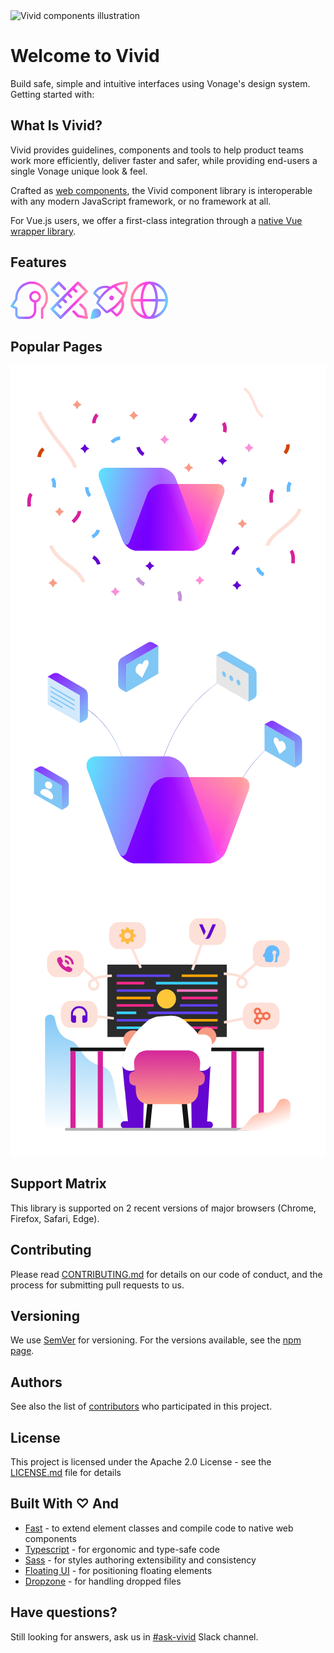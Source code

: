 <div class="welcome">
	<div><img src="https://user-images.githubusercontent.com/10883919/189522882-968358df-ee7c-4256-b61b-550cf369a087.png" alt="Vivid components illustration"></div>
	<div class="welcome__hero">
		<div>
			<h1 class="tight">Welcome to Vivid</h1>
			<div class="welcome__subtitle heading4 tight">Build safe, simple and intuitive interfaces using Vonage's design system.</div>
		</div>
		<div class="welcome__getting-started">
			<div class="font-base-extended">Getting started with:</div>
			<div class="welcome__buttons">
				<vwc-button label="Vue.js" href="/getting-started/vue" appearance="outlined" icon="vue-color" size="expanded"></vwc-button>
				<vwc-button label="Web Components" href="/getting-started/web-components" appearance="outlined" icon="code-line" size="expanded"></vwc-button>
			</div>
		</div>
	</div>
</div>

## What Is Vivid?

Vivid provides guidelines, components and tools to help product teams work more efficiently, deliver faster and safer, while providing end-users a single Vonage unique look & feel.

Crafted as [web components](https://developer.mozilla.org/en-US/docs/Web/API/Web_components), the Vivid component library is interoperable with any modern JavaScript framework, or no framework at all.

For Vue.js users, we offer a first-class integration through a [native Vue wrapper library](/getting-started/vue/).

## Features

<vwc-layout gutters="large-block">
  <vwc-empty-state headline="Scaling design with system thinking">
  <svg slot="graphic" width="60" height="60" viewBox="0 0 60 60" fill="none" xmlns="http://www.w3.org/2000/svg">
  <path fill-rule="evenodd" clip-rule="evenodd" d="M44.0415 2.09184C40.0489 0.390192 35.6964 -0.294862 31.374 0.0979938C27.0515 0.49085 22.894 1.94936 19.2734 4.34298C15.6528 6.73656 12.6823 9.99055 10.6276 13.8137C8.5731 17.6366 7.4985 21.91 7.5 26.25V27.5566L0.314915 38.3341C0.0165929 38.7819 -0.0752156 39.3358 0.0628222 39.8555C0.20086 40.3753 0.555453 40.811 1.03648 41.0514L7.5 44.2831V52.4994C7.5 54.4884 8.29019 56.396 9.69671 57.8026C11.1032 59.2093 13.0109 59.9994 15 59.9994H28.125C31.606 59.9994 34.9444 58.6164 37.4058 56.1549C39.8674 53.6938 41.25 50.3551 41.25 46.8744V33.5619C45.5291 32.6932 48.75 28.9099 48.75 24.3744C48.75 19.1967 44.5526 14.9994 39.375 14.9994C34.1973 14.9994 30 19.1967 30 24.3744C30 28.9099 33.2208 32.6932 37.5 33.5619V46.8744C37.5 49.3606 36.5123 51.7453 34.7541 53.5033C32.996 55.2616 30.6114 56.2494 28.125 56.2494H15C14.0055 56.2494 13.0516 55.8541 12.3484 55.151C11.6451 54.4475 11.25 53.4939 11.25 52.4994V43.1244C11.25 42.4141 10.8487 41.765 10.2135 41.4474L4.61325 38.6473L10.9351 29.1644C11.1404 28.8564 11.25 28.4945 11.25 28.1243V26.2486C11.2486 22.5284 12.1697 18.8659 13.9308 15.5889C15.692 12.312 18.2382 9.52281 21.3415 7.47115C24.4448 5.41949 28.0085 4.16935 31.7134 3.8326C35.4184 3.49587 39.1489 4.08306 42.5715 5.54163C45.9937 7.00015 49.0012 9.28458 51.324 12.1903C53.6471 15.0961 55.2135 18.5325 55.8828 22.192C56.5522 25.8516 56.3036 29.6199 55.1595 33.1599C54.0153 36.6998 52.0113 39.9009 49.3267 42.4764C48.9585 42.83 48.75 43.3186 48.75 43.8294V58.1244C48.75 59.1598 49.5896 59.9994 50.625 59.9994C51.6603 59.9994 52.5 59.1598 52.5 58.1244V44.6113C55.3428 41.7099 57.4762 38.1853 58.728 34.3131C60.0626 30.1832 60.3525 25.7868 59.5717 21.5173C58.7906 17.2479 56.9632 13.2387 54.2531 9.84869C51.543 6.45861 48.0345 3.79349 44.0415 2.09184ZM39.3915 29.9994C39.3859 29.9993 39.3806 29.9993 39.375 29.9993C39.3694 29.9993 39.3641 29.9993 39.3585 29.9994C36.2596 29.9906 33.75 27.4755 33.75 24.3744C33.75 21.2678 36.2684 18.7494 39.375 18.7494C42.4815 18.7494 45 21.2678 45 24.3744C45 27.4755 42.4905 29.9905 39.3915 29.9994Z" fill="url(#paint0_linear_1977_37003)"/>
  <defs>
  <linearGradient id="paint0_linear_1977_37003" x1="2.21401e-07" y1="53.8108" x2="64.1533" y2="47.9301" gradientUnits="userSpaceOnUse">
  <stop stop-color="#60DEFE"/>
  <stop offset="0.366691" stop-color="#A663FF"/>
  <stop offset="0.631086" stop-color="#FD3FE4"/>
  <stop offset="1" stop-color="#FF9C9D"/>
  </linearGradient>
  </defs>
</svg>
</vwc-empty-state>

<vwc-empty-state headline="Maintaining design in a heartbeat">
<svg slot="graphic" width="60" height="60" viewBox="0 0 60 60" fill="none" xmlns="http://www.w3.org/2000/svg">
<path fill-rule="evenodd" clip-rule="evenodd" d="M46.604 35.6041C47.4095 34.7986 48.7154 34.7986 49.5208 35.6041L56.6458 42.7291C56.9338 43.017 57.13 43.3837 57.2099 43.783L59.9599 57.533C60.0951 58.2092 59.8834 58.9082 59.3958 59.3959C58.9082 59.8835 58.2091 60.0952 57.5329 59.9599L43.783 57.2099C43.3837 57.1301 43.017 56.9338 42.729 56.6459L35.604 49.5209C34.7986 48.7154 34.7986 47.4095 35.604 46.6041C36.4095 45.7986 37.7154 45.7986 38.5209 46.6041L45.2043 53.2875L55.3082 55.3083L53.2875 45.2043L46.604 38.5209C45.7986 37.7154 45.7986 36.4095 46.604 35.6041Z" fill="url(#paint0_linear_1977_37007)"/>
<path fill-rule="evenodd" clip-rule="evenodd" d="M11.6041 0.604092C12.4095 -0.201364 13.7155 -0.201364 14.5209 0.604092L24.3959 10.4791C25.2014 11.2845 25.2014 12.5905 24.3959 13.3959C23.5905 14.2014 22.2845 14.2014 21.4791 13.3959L13.0625 4.97932L4.97932 13.0625L13.3959 21.4791C14.2014 22.2845 14.2014 23.5905 13.3959 24.3959C12.5905 25.2014 11.2845 25.2014 10.4791 24.3959L0.604092 14.5209C-0.201364 13.7155 -0.201364 12.4095 0.604092 11.6041L11.6041 0.604092Z" fill="url(#paint1_linear_1977_37007)"/>
<path fill-rule="evenodd" clip-rule="evenodd" d="M0.613098 45.434C-0.204286 44.6166 -0.204286 43.2913 0.613098 42.474L42.4735 0.613517C43.2909 -0.203866 44.6162 -0.203866 45.4335 0.613517L59.387 14.567C60.2044 15.3844 60.2044 16.7096 59.387 17.527L17.5266 59.3874C16.7092 60.2048 15.384 60.2048 14.5666 59.3874L0.613098 45.434ZM5.05311 43.954L16.0466 54.9474L54.947 16.047L43.9535 5.05353L38.543 10.4641L42.6454 14.5664C43.4628 15.3838 43.4628 16.7091 42.6454 17.5265C41.828 18.3439 40.5027 18.3439 39.6853 17.5265L35.583 13.4241L30.1707 18.8363L34.2731 22.9387C35.0905 23.7561 35.0905 25.0813 34.2731 25.8987C33.4557 26.7161 32.1305 26.7161 31.3131 25.8987L27.2107 21.7964L21.7985 27.2086L25.9009 31.3109C26.7183 32.1283 26.7183 33.4536 25.9009 34.271C25.0835 35.0884 23.7582 35.0884 22.9408 34.271L18.8385 30.1686L13.4263 35.5808L17.5286 39.6832C18.346 40.5006 18.346 41.8258 17.5286 42.6432C16.7112 43.4606 15.386 43.4606 14.5686 42.6432L10.4662 38.5409L5.05311 43.954Z" fill="url(#paint2_linear_1977_37007)"/>
<defs>
<linearGradient id="paint0_linear_1977_37007" x1="2.21401e-07" y1="53.8128" x2="64.1532" y2="47.9312" gradientUnits="userSpaceOnUse">
<stop stop-color="#60DEFE"/>
<stop offset="0.366691" stop-color="#A663FF"/>
<stop offset="0.631086" stop-color="#FD3FE4"/>
<stop offset="1" stop-color="#FF9C9D"/>
</linearGradient>
<linearGradient id="paint1_linear_1977_37007" x1="2.21401e-07" y1="53.8128" x2="64.1532" y2="47.9312" gradientUnits="userSpaceOnUse">
<stop stop-color="#60DEFE"/>
<stop offset="0.366691" stop-color="#A663FF"/>
<stop offset="0.631086" stop-color="#FD3FE4"/>
<stop offset="1" stop-color="#FF9C9D"/>
</linearGradient>
<linearGradient id="paint2_linear_1977_37007" x1="2.21401e-07" y1="53.8128" x2="64.1532" y2="47.9312" gradientUnits="userSpaceOnUse">
<stop stop-color="#60DEFE"/>
<stop offset="0.366691" stop-color="#A663FF"/>
<stop offset="0.631086" stop-color="#FD3FE4"/>
<stop offset="1" stop-color="#FF9C9D"/>
</linearGradient>
</defs>
</svg>
</vwc-empty-state>

<vwc-empty-state headline="One consistent experience for all">
<svg slot="graphic" width="60" height="60" viewBox="0 0 60 60" fill="none" xmlns="http://www.w3.org/2000/svg">
<path d="M33.75 30C35.8211 30 37.5 28.3211 37.5 26.25C37.5 24.1789 35.8211 22.5 33.75 22.5C31.6789 22.5 30 24.1789 30 26.25C30 28.3211 31.6789 30 33.75 30Z" fill="url(#paint0_linear_1977_37011)"/>
<path fill-rule="evenodd" clip-rule="evenodd" d="M59.6255 0.375C60.0005 0.75 60.0005 1.5 60.0005 1.875C59.2505 12.75 56.2505 21.375 52.5005 28.5C55.5005 36.75 53.6255 46.125 47.2505 52.5C45.7505 54 44.2505 55.125 42.7505 55.875C42.0005 56.25 41.2505 56.25 40.5005 55.5L32.6255 47.625C32.2505 48 31.8755 48.375 31.5005 48.375L27.7505 50.25C27.563 50.25 27.3755 50.3438 27.188 50.4375C27.0005 50.5313 26.813 50.625 26.6255 50.625H26.2505C25.8755 51 24.7505 50.625 24.3755 50.25L9.75047 35.625C9.37547 35.25 9.00047 34.5 9.37547 33.75V33.375C9.56297 33.1875 9.65672 33 9.75047 32.8125C9.84422 32.625 9.93797 32.4375 10.1255 32.25C10.2308 32.0394 10.3361 31.7697 10.4579 31.4575C10.7702 30.6577 11.1913 29.5788 12.0005 28.5L12.7505 27.75L4.87547 19.875C4.12547 19.5 4.12547 18.375 4.50047 17.625C5.25047 16.125 6.37547 14.625 7.87547 13.125C14.2505 6.75 23.6255 5.25 31.8755 8.25C38.6255 3.75 47.2505 0.375 58.1255 0C58.5005 0 59.2505 0 59.6255 0.375ZM52.5005 18.75C54.3755 14.25 55.8755 9.375 56.2505 3.75C50.6255 4.5 45.3755 5.625 41.2505 7.5L52.5005 18.75ZM9.38948 17.3843C9.14759 17.7416 8.91434 18.0861 8.62547 18.375L14.6255 24.375C14.9796 23.9324 15.3546 23.448 15.7505 22.9365C17.0316 21.2815 18.5316 19.3438 20.2505 17.625C22.5005 15.375 24.7505 13.125 28.1255 10.875C22.1255 9.375 15.3755 11.25 10.8755 15.75C10.1838 16.2111 9.77561 16.814 9.38948 17.3843ZM44.2504 49.5001C48.7504 44.6251 50.6255 38.25 49.1255 32.625C46.8755 35.625 44.6255 37.875 42.3755 40.125C40.1255 42.375 37.8755 44.25 35.6255 45.75L41.6255 51.75C42.7504 51 43.5004 50.25 44.2504 49.5001ZM31.5005 43.5C34.1255 42 36.7505 39.75 39.7505 37.125C43.8755 33.375 47.6255 28.5 50.6255 22.5L37.5005 9.375C31.5005 12.375 26.6255 16.5 22.8755 20.25C19.1255 24 16.5005 27.75 15.0005 30.75C14.6255 31.3125 14.3442 31.875 14.063 32.4375C13.7817 33 13.5005 33.5625 13.1255 34.125L25.8755 46.875C26.1861 46.7197 26.5611 46.5 27.0005 46.2426C27.6218 45.8787 28.3718 45.4393 29.2505 45C29.6255 44.8125 30.0005 44.5313 30.3755 44.25C30.7505 43.9688 31.1255 43.6875 31.5005 43.5Z" fill="url(#paint1_linear_1977_37011)"/>
<path d="M4.125 45.375C1.125 48.375 0 60 0 60C0 60 11.625 58.875 14.625 55.875C17.625 52.875 17.625 48.375 14.625 45.375C11.625 42.375 7.125 42.375 4.125 45.375Z" fill="url(#paint2_linear_1977_37011)"/>
<defs>
<linearGradient id="paint0_linear_1977_37011" x1="2.21403e-07" y1="53.8124" x2="64.1537" y2="47.9307" gradientUnits="userSpaceOnUse">
<stop stop-color="#60DEFE"/>
<stop offset="0.366691" stop-color="#A663FF"/>
<stop offset="0.631086" stop-color="#FD3FE4"/>
<stop offset="1" stop-color="#FF9C9D"/>
</linearGradient>
<linearGradient id="paint1_linear_1977_37011" x1="2.21403e-07" y1="53.8124" x2="64.1537" y2="47.9307" gradientUnits="userSpaceOnUse">
<stop stop-color="#60DEFE"/>
<stop offset="0.366691" stop-color="#A663FF"/>
<stop offset="0.631086" stop-color="#FD3FE4"/>
<stop offset="1" stop-color="#FF9C9D"/>
</linearGradient>
<linearGradient id="paint2_linear_1977_37011" x1="2.21403e-07" y1="53.8124" x2="64.1537" y2="47.9307" gradientUnits="userSpaceOnUse">
<stop stop-color="#60DEFE"/>
<stop offset="0.366691" stop-color="#A663FF"/>
<stop offset="0.631086" stop-color="#FD3FE4"/>
<stop offset="1" stop-color="#FF9C9D"/>
</linearGradient>
</defs>
</svg>
</vwc-empty-state>

<vwc-empty-state headline="Build accessible designs by default">
<svg slot="graphic" width="60" height="60" viewBox="0 0 60 60" fill="none" xmlns="http://www.w3.org/2000/svg">
<path fill-rule="evenodd" clip-rule="evenodd" d="M30 0C46.5685 0 60 13.4315 60 30C60 46.5685 46.5685 60 30 60C13.4315 60 0 46.5685 0 30C0 13.4315 13.4315 0 30 0ZM36.647 10.9888C38.5058 15.3262 39.7595 21.2857 39.9689 28H20.0311C20.2405 21.2857 21.4942 15.3262 23.353 10.9888C24.3753 8.60356 25.5412 6.80103 26.7339 5.62387C27.9181 4.4552 29.0195 4 30 4C30.9805 4 32.0819 4.4552 33.2661 5.62387C34.4588 6.80103 35.6247 8.60356 36.647 10.9888ZM38.1279 5.29569C38.9441 6.516 39.6767 7.9038 40.3236 9.41317C42.4305 14.3292 43.7607 20.8452 43.9707 28H55.9242C55.1148 17.3594 47.9005 8.50905 38.1279 5.29569ZM21.8721 5.2957C21.0559 6.51601 20.3233 7.90381 19.6764 9.41317C17.5695 14.3292 16.2393 20.8452 16.0293 28H4.07578C4.88523 17.3594 12.0995 8.50906 21.8721 5.2957ZM4.07578 32H16.0293C16.2393 39.1548 17.5695 45.6708 19.6764 50.5868C20.3233 52.0962 21.0559 53.484 21.8721 54.7043C12.0995 51.4909 4.88523 42.6406 4.07578 32ZM30 56C29.0195 56 27.9181 55.5448 26.7339 54.3761C25.5412 53.199 24.3753 51.3964 23.353 49.0112C21.4942 44.6738 20.2405 38.7143 20.0311 32H39.9689C39.7595 38.7143 38.5058 44.6738 36.647 49.0112C35.6247 51.3964 34.4588 53.199 33.2661 54.3761C32.0819 55.5448 30.9805 56 30 56ZM38.1279 54.7043C38.9441 53.484 39.6767 52.0962 40.3236 50.5868C42.4305 45.6708 43.7607 39.1548 43.9707 32H55.9242C55.1148 42.6406 47.9005 51.4909 38.1279 54.7043Z" fill="url(#paint0_linear_1977_37015)"/>
<defs>
<linearGradient id="paint0_linear_1977_37015" x1="60" y1="53.8124" x2="-4.15318" y2="47.9308" gradientUnits="userSpaceOnUse">
<stop stop-color="#60DEFE"/>
<stop offset="0.366691" stop-color="#A663FF"/>
<stop offset="0.631086" stop-color="#FD3FE4"/>
<stop offset="1" stop-color="#FF9C9D"/>
</linearGradient>
</defs>
</svg>
</vwc-empty-state>
</vwc-layout>

## Popular Pages

<vwc-layout column-basis="small" gutters="large">
 <vwc-card headline="Design Guidelines" subtitle="Vivid Design foundations, principles, styles and best practices.">
<svg class="welcome-media" slot="media" viewBox="0 0 940 788" fill="none" xmlns="http://www.w3.org/2000/svg">
<rect width="940" height="788" fill="white"/>
<path d="M541.08 553.046H377.751C359.846 553.046 339.941 538.517 333.301 520.6L265.167 338.445C258.528 320.529 267.655 306 285.566 306H448.885C466.789 306 486.694 320.529 493.334 338.445L561.468 520.6C568.115 538.517 558.987 553.046 541.076 553.046H541.08Z" fill="url(#paint0_linear_72_228)"/>
<path d="M617.465 354.204H449.899C433.166 354.204 414.562 367.779 408.354 384.523L357.121 522.721C350.913 539.465 359.444 553.04 376.184 553.04H543.749C560.482 553.04 579.086 539.465 585.294 522.721L636.527 384.523C642.735 367.779 634.198 354.204 617.465 354.204Z" fill="url(#paint1_linear_72_228)"/>
<path fill-rule="evenodd" clip-rule="evenodd" d="M376.73 553.035H541.328C542.332 553.014 543.307 552.947 544.252 552.836C544.31 552.841 544.369 552.844 544.431 552.844C554.023 552.844 564.117 547.702 568.755 543.931C575.502 538.446 579.503 534.529 583.83 526.446C576.076 540.014 568.048 539.328 562.246 523.361C561.993 522.664 561.712 522.083 561.41 521.611C561.295 521.274 561.174 520.936 561.049 520.596L500.715 357.848C500.258 356.615 499.739 355.399 499.16 354.201H449.9C433.167 354.201 414.564 367.777 408.355 384.521L357.122 522.718C356.876 523.38 356.655 524.036 356.455 524.688C350.603 539.226 343.606 539.402 335.909 526.073C340.376 534.331 344.507 538.332 351.472 543.937C356.26 547.789 366.681 553.043 376.585 553.043C376.634 553.043 376.684 553.041 376.731 553.038L376.73 553.035Z" fill="url(#paint2_linear_72_228)"/>
<g style="mix-blend-mode:hard-light" opacity="0.4">
<path style="mix-blend-mode:hard-light" opacity="0.4" fill-rule="evenodd" clip-rule="evenodd" d="M377.765 553.046H541.095C542.056 553.046 542.992 553.004 543.902 552.922C544.023 552.952 544.155 552.967 544.294 552.967C553.887 552.967 563.981 547.825 568.62 544.053C575.366 538.567 579.366 534.651 583.694 526.569C576.326 539.461 568.71 539.484 562.991 525.751C562.637 524.074 562.137 522.353 561.487 520.6L493.353 338.445C486.713 320.529 466.807 306 448.904 306H285.585C267.674 306 258.546 320.529 265.186 338.445L333.32 520.6C339.959 538.517 359.865 553.046 377.77 553.046H377.765Z" fill="url(#paint3_linear_72_228)"/>
</g>
<g style="mix-blend-mode:hard-light" opacity="0.15">
<path style="mix-blend-mode:hard-light" opacity="0.15" fill-rule="evenodd" clip-rule="evenodd" d="M450.105 354.409H617.67C634.403 354.409 642.941 367.985 636.733 384.729L585.5 522.926C579.291 539.67 560.688 553.246 543.955 553.246H376.927C376.88 553.25 376.83 553.252 376.781 553.252C376.585 553.252 376.389 553.25 376.193 553.246C373.956 553.232 371.868 552.975 369.944 552.5C362.384 550.91 355.356 547.113 351.668 544.144C344.703 538.541 340.572 534.539 336.105 526.281C343.802 539.61 350.799 539.434 356.65 524.896C356.85 524.245 357.073 523.588 357.318 522.926L408.551 384.729C414.76 367.985 433.363 354.409 450.096 354.409H450.105Z" fill="url(#paint4_linear_72_228)"/>
</g>
<path d="M617.843 354.409H450.277C433.544 354.409 414.941 367.985 408.733 384.729L357.499 522.926C351.291 539.67 359.822 553.246 376.562 553.246H544.127C560.86 553.246 579.464 539.67 585.671 522.926L636.905 384.729C643.113 367.985 634.575 354.409 617.843 354.409Z" fill="url(#paint5_linear_72_228)" fill-opacity="0.2"/>
<path d="M773.868 410.845C773.336 407.974 768.444 382.451 778.441 368.838L787.055 375.113C780.993 383.514 783.014 402.231 784.396 408.825L773.868 410.845Z" fill="#D6219C"/>
<path d="M50.8522 422.28C50.4268 419.408 47.0237 393.672 57.6584 380.485L65.9535 387.185C59.36 395.268 60.4234 414.091 61.4869 420.685L50.8522 422.28Z" fill="#D6219C"/>
<path d="M394.912 270.969C379.59 263.02 375.752 246.089 375.584 245.396L385.962 243.186L380.807 244.332L385.962 243.186C385.949 243.336 388.947 255.969 399.789 261.574L394.912 270.969Z" fill="#6405D1"/>
<path d="M659.146 563.867C662.734 546.983 678.035 538.781 678.659 538.435L683.548 547.851L681.074 543.187L683.548 547.851C683.4 547.879 672.019 554.128 669.5 566.07L659.146 563.867Z" fill="#6405D1"/>
<path d="M134.761 366.056L124.552 363.185L129.656 364.674L124.552 363.291C124.552 363.185 127.849 350.636 120.83 340.639L129.55 334.577C139.44 348.615 134.974 365.312 134.761 366.056Z" fill="#65BAFF"/>
<path d="M694.001 364.584L686.344 357.246L690.173 360.969L686.344 357.246C686.451 357.14 695.277 347.675 693.895 335.445L704.423 334.275C706.338 351.504 694.533 364.053 694.001 364.584Z" fill="#65BAFF"/>
<path d="M246.071 516.927L241.815 507.213L243.923 512.119L241.815 507.213C241.954 507.156 253.737 501.802 257.152 489.977L267.324 492.936C262.482 509.581 246.766 516.64 246.071 516.927Z" fill="#65BAFF"/>
<path d="M822.575 266L814.918 258.662L818.747 262.385L814.918 258.662C815.025 258.556 823.851 249.091 822.469 236.861L832.997 235.691C834.911 252.92 823.107 265.469 822.575 266Z" fill="#D34204"/>
<path d="M643.72 201.213L633.617 197.809L638.615 199.511L633.617 197.809C633.617 197.703 637.552 185.367 631.064 174.945L640.104 169.308C649.356 184.091 644.039 200.468 643.72 201.213Z" fill="#D6219C"/>
<path d="M509.655 704.904L499.552 701.501L504.551 703.203L499.552 701.501C499.552 701.395 503.487 689.058 497 678.636L506.04 673C515.292 687.782 509.974 704.16 509.655 704.904Z" fill="#C492D6"/>
<path d="M713.038 234.415L713.463 235.479C715.059 239.626 718.462 243.029 722.609 244.624L723.673 245.05C724.842 245.475 724.842 247.177 723.673 247.602L722.609 248.028C718.462 249.623 715.059 253.026 713.463 257.173L713.038 258.237C712.613 259.407 710.911 259.407 710.486 258.237L710.06 257.173C708.465 253.026 705.062 249.623 700.914 248.028L699.851 247.602C698.681 247.177 698.681 245.475 699.851 245.05L700.914 244.624C705.062 243.029 708.465 239.626 710.06 235.479L710.486 234.415C710.911 233.352 712.506 233.352 713.038 234.415Z" fill="#FB8FD8"/>
<path d="M566.064 629.798L566.49 630.861C568.085 635.009 571.488 638.412 575.636 640.007L576.699 640.432C577.869 640.858 577.869 642.559 576.699 642.985L575.636 643.41C571.488 645.005 568.085 648.408 566.49 652.556L566.064 653.619C565.639 654.789 563.937 654.789 563.512 653.619L563.087 652.556C561.491 648.408 558.088 645.005 553.941 643.41L552.877 642.985C551.708 642.559 551.708 640.858 552.877 640.432L553.941 640.007C558.088 638.412 561.491 635.009 563.087 630.861L563.512 629.798C563.937 628.734 565.533 628.734 566.064 629.798Z" fill="#FB8FD8"/>
<path d="M369.064 137.877L369.49 138.941C371.085 143.088 374.488 146.492 378.636 148.087L379.699 148.512C380.869 148.937 380.869 150.639 379.699 151.064L378.636 151.49C374.488 153.085 371.085 156.488 369.49 160.636L369.064 161.699C368.639 162.869 366.937 162.869 366.512 161.699L366.087 160.636C364.491 156.488 361.088 153.085 356.941 151.49L355.877 151.064C354.708 150.639 354.708 148.937 355.877 148.512L356.941 148.087C361.088 146.492 364.491 143.088 366.087 138.941L366.512 137.877C367.044 136.708 368.639 136.708 369.064 137.877Z" fill="#F89B85"/>
<path d="M533.064 293.877L533.49 294.941C535.085 299.088 538.488 302.492 542.636 304.087L543.699 304.512C544.869 304.937 544.869 306.639 543.699 307.064L542.636 307.49C538.488 309.085 535.085 312.488 533.49 316.636L533.064 317.699C532.639 318.869 530.937 318.869 530.512 317.699L530.087 316.636C528.491 312.488 525.088 309.085 520.941 307.49L519.877 307.064C518.708 306.639 518.708 304.937 519.877 304.512L520.941 304.087C525.088 302.492 528.491 299.088 530.087 294.941L530.512 293.877C531.044 292.708 532.639 292.708 533.064 293.877Z" fill="#F89B85"/>
<path d="M147.608 425.119L148.034 426.183C149.629 430.33 153.032 433.733 157.18 435.328L158.243 435.754C159.413 436.179 159.413 437.881 158.243 438.306L157.18 438.732C153.032 440.327 149.629 443.73 148.034 447.877L147.608 448.941C147.183 450.111 145.481 450.111 145.056 448.941L144.631 447.877C143.035 443.73 139.632 440.327 135.485 438.732L134.421 438.306C133.251 437.881 133.251 436.179 134.421 435.754L135.485 435.328C139.632 433.733 143.035 430.33 144.631 426.183L145.056 425.119C145.481 423.949 147.183 423.949 147.608 425.119Z" fill="#F89B85"/>
<path d="M417.064 586.877L417.49 587.941C419.085 592.088 422.488 595.491 426.636 597.087L427.699 597.512C428.869 597.937 428.869 599.639 427.699 600.064L426.636 600.49C422.488 602.085 419.085 605.488 417.49 609.636L417.064 610.699C416.639 611.869 414.937 611.869 414.512 610.699L414.087 609.636C412.491 605.488 409.088 602.085 404.941 600.49L403.877 600.064C402.708 599.639 402.708 597.937 403.877 597.512L404.941 597.087C409.088 595.491 412.491 592.088 414.087 587.941L414.512 586.877C414.937 585.708 416.639 585.708 417.064 586.877Z" fill="#6405D1"/>
<path d="M223.064 236.877L223.49 237.941C225.085 242.088 228.488 245.491 232.636 247.087L233.699 247.512C234.869 247.937 234.869 249.639 233.699 250.064L232.636 250.49C228.488 252.085 225.085 255.488 223.49 259.636L223.064 260.699C222.639 261.869 220.937 261.869 220.512 260.699L220.087 259.636C218.491 255.488 215.088 252.085 210.941 250.49L209.877 250.064C208.708 249.639 208.708 247.937 209.877 247.512L210.941 247.087C215.088 245.491 218.491 242.088 220.087 237.941L220.512 236.877C220.937 235.708 222.639 235.708 223.064 236.877Z" fill="#6405D1"/>
<path d="M188.223 306.911C183.748 289.419 163.639 263.616 142.341 236.233C118.557 205.797 91.744 171.251 81.043 140.863L91.1022 137.332C101.144 166.027 127.522 199.834 150.661 229.746C173.581 259.236 193.365 284.617 198.506 304.228L188.223 306.911Z" fill="#FDE0D8"/>
<path d="M770.678 540.483L760.787 536.654C769.827 512.833 788.757 498.263 808.75 482.843C828.318 467.741 848.524 452.108 859.265 426.798L869.049 430.945C857.244 458.808 835.869 475.292 815.237 491.244C796.414 505.814 778.654 519.426 770.678 540.483Z" fill="#FDE0D8"/>
<path d="M755.512 151.021L751.347 157.255C737.161 147.233 730.712 131.837 723.88 115.57C717.187 99.6476 710.25 83.1999 695.366 71.7661L699.724 65.6565C716.111 78.2296 723.414 95.6209 730.491 112.413C736.958 127.736 742.971 142.173 755.512 151.021Z" fill="#FDE0D8"/>
<path d="M189.549 471.516C191.697 469.538 210.928 452.057 211.1 435.17L200.444 435.019C200.251 445.377 187.402 459.136 182.34 463.581L189.549 471.516Z" fill="#D6219C"/>
<path d="M848.171 591.796C848.592 588.924 851.952 563.182 841.295 550.013L833.011 556.727C839.618 564.798 838.586 583.623 837.534 590.219L848.171 591.796Z" fill="#D6219C"/>
<path d="M537.902 171.039C553.157 162.963 556.855 146 557.016 145.305L546.621 143.183L551.785 144.285L546.621 143.183C546.635 143.332 543.743 155.99 532.947 161.685L537.902 171.039Z" fill="#6405D1"/>
<path d="M268.616 592.892C264.999 576.014 249.685 567.838 249.06 567.493L244.187 576.917L246.654 572.249L244.187 576.917C244.335 576.945 255.727 583.175 258.266 595.113L268.616 592.892Z" fill="#6405D1"/>
<path d="M825.242 378.502L835.446 375.614L830.344 377.111L835.446 375.72C835.446 375.614 832.128 363.07 839.13 353.062L830.4 347.015C820.533 361.069 825.028 377.758 825.242 378.502Z" fill="#65BAFF"/>
<path d="M233.425 393.668L241.07 386.318L237.248 390.046L241.07 386.318C240.963 386.211 232.121 376.761 233.483 364.529L222.952 363.377C221.067 380.608 232.893 393.138 233.425 393.668Z" fill="#65BAFF"/>
<path d="M298.48 226.748L306.813 233.309L302.594 230.036L306.813 233.309C306.903 233.189 315.047 223.13 327.35 222.796L327.043 212.208C309.716 212.711 298.933 226.147 298.48 226.748Z" fill="#65BAFF"/>
<path d="M753.487 629.92L757.727 620.198L755.627 625.108L757.727 620.198C757.587 620.141 745.796 614.807 742.36 602.988L732.194 605.964C737.064 622.601 752.792 629.634 753.487 629.92Z" fill="#65BAFF"/>
<path d="M80.3442 273.624L90.9393 274.092L85.6033 273.895L90.9393 274.092C90.9427 273.941 91.6893 261.021 101.487 253.573L95.0606 245.152C81.281 255.668 80.3614 272.872 80.3442 273.624Z" fill="#D34204"/>
<path d="M243.747 173.288L254.386 172.611L249.118 172.963L254.386 172.611C254.413 172.508 253.801 159.574 262.761 151.183L255.485 143.402C242.727 155.291 243.631 172.486 243.747 173.288Z" fill="#D6219C"/>
<path d="M397.6 658.275L400.944 648.153L399.304 653.171L400.944 648.153C400.859 648.089 388.631 643.829 384.191 632.384L374.257 636.229C380.523 652.503 396.813 658.083 397.6 658.275Z" fill="#C492D6"/>
<path d="M458.513 209.821L458.09 210.885C456.502 215.036 453.104 218.445 448.959 220.047L447.897 220.474C446.728 220.901 446.73 222.603 447.901 223.026L448.965 223.45C453.115 225.038 456.524 228.435 458.126 232.58L458.554 233.643C458.981 234.812 460.682 234.809 461.106 233.639L461.529 232.575C463.118 228.424 466.515 225.015 470.66 223.413L471.723 222.986C472.892 222.559 472.889 220.857 471.718 220.434L470.654 220.01C466.504 218.422 463.095 215.025 461.493 210.88L461.066 209.817C460.639 208.754 459.043 208.757 458.513 209.821Z" fill="#FB8FD8"/>
<path d="M311.513 663.821L311.09 664.886C309.502 669.036 306.104 672.445 301.959 674.047L300.897 674.474C299.728 674.901 299.73 676.603 300.901 677.026L301.965 677.45C306.115 679.038 309.524 682.436 311.126 686.58L311.554 687.643C311.981 688.812 313.682 688.809 314.106 687.639L314.529 686.575C316.118 682.424 319.515 679.016 323.66 677.413L324.723 676.986C325.892 676.559 325.889 674.857 324.718 674.434L323.654 674.01C319.504 672.422 316.095 669.025 314.493 664.88L314.066 663.817C313.639 662.754 312.043 662.757 311.513 663.821Z" fill="#FB8FD8"/>
<path d="M125.514 637.901L125.09 638.965C123.502 643.115 120.104 646.524 115.959 648.126L114.897 648.554C113.728 648.981 113.731 650.683 114.901 651.106L115.965 651.53C120.115 653.118 123.524 656.515 125.126 660.66L125.554 661.723C125.981 662.892 127.683 662.889 128.106 661.719L128.53 660.654C130.118 656.504 133.515 653.095 137.66 651.493L138.723 651.066C139.892 650.639 139.889 648.937 138.718 648.514L137.654 648.09C133.504 646.502 130.095 643.104 128.493 638.96L128.066 637.897C127.532 636.728 125.937 636.731 125.514 637.901Z" fill="#F89B85"/>
<path d="M197.514 105.901L197.09 106.965C195.502 111.115 192.104 114.524 187.959 116.126L186.897 116.554C185.728 116.981 185.731 118.683 186.901 119.106L187.965 119.53C192.115 121.118 195.524 124.515 197.126 128.66L197.554 129.723C197.981 130.892 199.683 130.889 200.106 129.719L200.53 128.654C202.118 124.504 205.515 121.095 209.66 119.493L210.723 119.066C211.892 118.639 211.889 116.937 210.718 116.514L209.654 116.09C205.504 114.502 202.095 111.104 200.493 106.96L200.066 105.897C199.532 104.728 197.937 104.731 197.514 105.901Z" fill="#F89B85"/>
<path d="M690.514 460.901L690.09 461.965C688.502 466.115 685.105 469.524 680.96 471.126L679.897 471.554C678.728 471.981 678.731 473.683 679.901 474.106L680.965 474.53C685.116 476.118 688.524 479.515 690.127 483.66L690.554 484.723C690.981 485.892 692.683 485.889 693.106 484.718L693.53 483.654C695.118 479.504 698.515 476.095 702.66 474.493L703.723 474.066C704.892 473.639 704.889 471.937 703.719 471.514L702.654 471.09C698.504 469.502 695.095 466.104 693.493 461.96L693.066 460.897C692.639 459.728 690.937 459.731 690.514 460.901Z" fill="#F89B85"/>
<path d="M674.514 644.901L674.09 645.965C672.502 650.115 669.105 653.524 664.96 655.126L663.897 655.554C662.728 655.981 662.731 657.683 663.901 658.106L664.965 658.53C669.116 660.118 672.524 663.515 674.127 667.66L674.554 668.723C674.981 669.892 676.683 669.889 677.106 668.718L677.53 667.654C679.118 663.504 682.515 660.095 686.66 658.493L687.723 658.066C688.892 657.638 688.889 655.937 687.719 655.514L686.654 655.09C682.504 653.502 679.095 650.104 677.493 645.959L677.066 644.897C676.639 643.728 674.937 643.731 674.514 644.901Z" fill="#6405D1"/>
<path d="M631.514 272.901L631.09 273.965C629.502 278.115 626.105 281.524 621.96 283.126L620.897 283.554C619.728 283.981 619.731 285.683 620.901 286.106L621.965 286.53C626.116 288.118 629.524 291.515 631.127 295.66L631.554 296.723C631.981 297.892 633.683 297.889 634.106 296.718L634.53 295.654C636.118 291.504 639.515 288.095 643.66 286.493L644.723 286.066C645.892 285.638 645.889 283.937 644.719 283.514L643.654 283.09C639.504 281.502 636.095 278.104 634.493 273.959L634.066 272.897C633.639 271.728 631.937 271.731 631.514 272.901Z" fill="#6405D1"/>
<path d="M213.562 649.702L223.446 645.857C214.367 622.05 195.412 607.512 175.393 592.126C155.8 577.057 135.567 561.458 124.784 536.166L115.007 540.33C126.858 568.173 148.262 584.621 168.92 600.538C187.768 615.076 205.551 628.659 213.562 649.702Z" fill="#FDE0D8"/>
<defs>
<linearGradient id="paint0_linear_72_228" x1="457.599" y1="305.998" x2="262.993" y2="262.482" gradientUnits="userSpaceOnUse">
<stop stop-color="#A662FF"/>
<stop offset="1" stop-color="#57EDFD"/>
</linearGradient>
<linearGradient id="paint1_linear_72_228" x1="514.04" y1="519.007" x2="649.068" y2="359.337" gradientUnits="userSpaceOnUse">
<stop stop-color="#FC27F6"/>
<stop offset="1" stop-color="#FFA694"/>
</linearGradient>
<linearGradient id="paint2_linear_72_228" x1="415.133" y1="354.409" x2="583.386" y2="354.409" gradientUnits="userSpaceOnUse">
<stop stop-color="#7600FF"/>
<stop offset="1" stop-color="#FB2FFB"/>
</linearGradient>
<linearGradient id="paint3_linear_72_228" x1="486.093" y1="310.839" x2="446.844" y2="326.958" gradientUnits="userSpaceOnUse">
<stop stop-color="white"/>
<stop offset="1" stop-color="white" stop-opacity="0"/>
</linearGradient>
<linearGradient id="paint4_linear_72_228" x1="418.895" y1="367.319" x2="441.325" y2="375.55" gradientUnits="userSpaceOnUse">
<stop stop-color="white"/>
<stop offset="1" stop-color="white" stop-opacity="0"/>
</linearGradient>
<linearGradient id="paint5_linear_72_228" x1="615.101" y1="457.686" x2="587.144" y2="448.015" gradientUnits="userSpaceOnUse">
<stop stop-color="white"/>
<stop offset="1" stop-color="white" stop-opacity="0"/>
</linearGradient>
</defs>
</svg>
<vwc-button slot="footer" href="/designs/guidelines/" icon="arrow-bold-right-line" shape="pill" label="Continue" appearance="outlined"></vwc-button>
</vwc-card>

<vwc-card headline="Vivid 2 Migration" subtitle="Migration guidelines for a smooth and easy adoption.">
<svg class="welcome-media" slot="media" viewBox="0 0 940 788" fill="none" xmlns="http://www.w3.org/2000/svg">
<rect width="940" height="788" fill="white"/>
<path d="M352.312 488.213C351.178 433.263 336.183 376.874 310.09 329.435C283.626 281.322 246.92 244.78 206.731 226.538C197.392 222.298 187.886 219.042 178.478 216.861L178.562 215.614C187.995 217.8 197.526 221.065 206.891 225.316C247.196 243.612 284.013 280.269 310.562 328.537C336.78 376.204 351.847 432.894 352.988 488.167L352.312 488.213Z" fill="url(#paint0_linear_1_3)"/>
<path d="M111 140.41L111.203 223.603L144.502 242.829L155.904 249.26L168.382 256.615L207.152 279L206.93 195.795L111 140.41Z" fill="#D3E9FC"/>
<path d="M191.369 213.813L119.422 172.274L119.409 167.923L191.356 209.462L191.369 213.813Z" fill="#80C7F5"/>
<path d="M191.369 227.739L119.422 186.202L119.409 181.849L191.356 223.389L191.369 227.739Z" fill="#80C7F5"/>
<path d="M191.369 241.516L119.422 199.978L119.409 195.628L191.356 237.165L191.369 241.516Z" fill="#80C7F5"/>
<path d="M155.389 234.587L119.422 213.839L119.409 209.489L155.374 230.236L155.389 234.587Z" fill="#80C7F5"/>
<path d="M111 140.409L127.114 131.147C132.113 128.275 138.263 128.285 143.251 131.174L218.869 174.974C226.326 179.292 230.925 187.248 230.948 195.863L231.112 255.804C231.128 261.589 228.049 266.94 223.038 269.831L207.152 278.999L206.93 195.792L111 140.409ZM175.611 260.879L168.382 256.615L170.788 258.034L175.611 260.879Z" fill="url(#paint1_linear_1_3)"/>
<path d="M70 417.889L70.1757 489.99L99.0356 506.653L109 512.591L119.729 518.6L153.331 538L153.138 465.889L70 417.889Z" fill="#80C7F5"/>
<path d="M153.138 465.889L153.331 538L167.101 530.054C171.443 527.548 174.113 522.911 174.099 517.897L173.958 465.949C173.937 458.482 169.951 451.587 163.489 447.844L97.9522 409.884C93.6288 407.38 88.2978 407.371 83.9657 409.862L70 417.889L153.138 465.889ZM122.337 520.114L119.729 518.6L125.42 521.905L122.337 520.114Z" fill="url(#paint2_linear_1_3)"/>
<path d="M121.729 473.067C125.834 469.367 125.583 462.4 121.171 457.505C116.758 452.61 109.853 451.641 105.749 455.341C101.645 459.042 101.895 466.009 106.308 470.904C110.721 475.799 117.625 476.767 121.729 473.067Z" fill="white"/>
<path d="M93.2285 492.204L118.098 505.648C121.485 507.479 125.245 506.326 126.452 503.085L126.557 502.802C128.702 497.047 125.039 486.072 113.342 478.855L112.334 478.31C103.46 473.67 92.2324 475.026 89.2672 482.983C88.0579 486.224 89.8414 490.374 93.2285 492.204Z" fill="white"/>
<path d="M632.943 599.205L632.297 598.903C655.781 481.298 716.687 383.677 803.793 324.024L804.121 324.862C717.173 384.407 656.381 481.837 632.943 599.205Z" fill="url(#paint3_linear_1_3)"/>
<path d="M758 282.651L758.19 360.298L789.269 378.242L800.576 384.826L811.555 391.107L847.741 412L847.533 334.342L758 282.651Z" fill="#80C7F5"/>
<path d="M821.489 350.92C821.489 343.991 817.276 335.939 812.079 332.937C808.182 330.688 804.84 331.914 803.408 335.588C801.979 330.262 798.635 325.174 794.74 322.926C789.542 319.924 785.328 323.109 785.328 330.041C785.328 333.544 786.41 337.328 788.144 340.607L803.408 371.502L819.035 357.952L819.026 357.941C820.55 356.593 821.489 354.179 821.489 350.92Z" fill="white"/>
<path d="M847.532 334.342L847.739 411.997L862.566 403.44C867.243 400.74 870.117 395.746 870.103 390.347L869.951 334.404C869.929 326.363 865.637 318.938 858.678 314.907L788.103 274.029C783.446 271.332 777.707 271.323 773.042 274.005L758.003 282.649L847.532 334.342ZM814.618 392.886L811.554 391.107L817.681 394.665L814.618 392.886Z" fill="url(#paint4_linear_1_3)"/>
<path d="M441.322 48.4123L441.118 131.605L407.82 150.831L395.705 157.885L383.941 164.615L345.17 187L345.393 103.795L441.322 48.4123Z" fill="#80C7F5"/>
<path d="M373.298 121.558C373.298 114.133 377.811 105.506 383.38 102.29C387.555 99.8801 391.136 101.194 392.67 105.13C394.201 99.4233 397.785 93.9726 401.957 91.5632C407.526 88.3467 412.042 91.7597 412.042 99.1867C412.042 102.94 410.882 106.995 409.024 110.507L392.67 143.609L375.927 129.091L375.937 129.079C374.304 127.636 373.298 125.049 373.298 121.558Z" fill="white"/>
<path d="M345.395 103.795L345.172 186.997L329.286 177.828C324.276 174.936 321.197 169.585 321.211 163.8L321.374 103.861C321.398 95.246 325.997 87.2912 333.452 82.9718L409.069 39.1742C414.058 36.2844 420.207 36.2749 425.206 39.1482L441.319 48.4094L345.395 103.795ZM380.66 166.521L383.943 164.614L377.377 168.427L380.66 166.521Z" fill="url(#paint5_linear_1_3)"/>
<path d="M452.614 396L452 395.636C486.962 280.919 557.194 189.777 649.756 139L650 139.866C557.606 190.55 487.507 281.514 452.614 396Z" fill="url(#paint6_linear_1_3)"/>
<path d="M614.312 76.4106L614.515 159.604L647.814 178.829L661.357 186.781L671.692 192.616L710.462 215L710.239 131.796L614.312 76.4106Z" fill="#E6E6E6"/>
<path d="M675.544 159.782C673.592 155.194 674.113 150.578 676.709 149.473C679.305 148.369 682.993 151.193 684.946 155.781C686.898 160.37 686.377 164.985 683.781 166.09C681.184 167.195 677.497 164.371 675.544 159.782Z" fill="#80C7F5"/>
<path d="M654.046 147.286C652.094 142.698 652.615 138.083 655.211 136.978C657.808 135.873 661.495 138.697 663.448 143.286C665.4 147.874 664.879 152.489 662.283 153.594C659.687 154.699 655.999 151.875 654.046 147.286Z" fill="#80C7F5"/>
<path d="M632.549 134.876C630.597 130.288 631.118 125.672 633.715 124.567C636.311 123.463 639.998 126.287 641.951 130.875C643.904 135.464 643.382 140.079 640.786 141.184C638.19 142.289 634.502 139.465 632.549 134.876Z" fill="#80C7F5"/>
<path d="M614.312 76.4102L630.425 67.1476C635.424 64.2743 641.575 64.2852 646.564 67.174L722.183 110.973C729.639 115.292 734.238 123.247 734.261 131.862L734.425 191.803C734.441 197.588 731.362 202.938 726.351 205.83L710.463 214.998L710.24 131.794L614.312 76.4102ZM678.227 196.464L671.691 192.616L674.959 194.54L678.227 196.464Z" fill="#80C7F5"/>
<path d="M587.135 697.74H375.612C352.424 697.74 326.645 678.935 318.046 655.747L229.807 419.992C221.208 396.804 233.028 378 256.225 378H467.739C490.927 378 516.707 396.804 525.306 419.992L613.544 655.747C622.153 678.935 610.332 697.74 587.135 697.74Z" fill="url(#paint7_linear_1_3)"/>
<path d="M686.052 440.391H469.034C447.364 440.391 423.271 457.962 415.231 479.632L348.879 658.49C340.839 680.16 351.887 697.731 373.567 697.731H590.583C612.253 697.731 636.348 680.16 644.388 658.49L710.737 479.632C718.777 457.962 707.721 440.391 686.052 440.391Z" fill="url(#paint8_linear_1_3)"/>
<path fill-rule="evenodd" clip-rule="evenodd" d="M374.232 697.734H587.41C588.723 697.707 589.996 697.619 591.23 697.474C591.303 697.483 591.382 697.486 591.46 697.486C603.883 697.486 616.956 690.831 622.964 685.949C631.699 678.85 636.881 673.781 642.486 663.32C632.443 680.88 622.047 679.994 614.53 659.327C614.204 658.424 613.841 657.673 613.448 657.063C613.299 656.626 613.145 656.188 612.982 655.748L534.845 445.113C534.252 443.517 533.581 441.942 532.831 440.392H469.034C447.364 440.392 423.271 457.963 415.23 479.634L348.879 658.491C348.563 659.343 348.276 660.188 348.019 661.026C340.439 679.851 331.377 680.084 321.406 662.83C327.192 673.518 332.541 678.697 341.561 685.949C347.763 690.937 361.258 697.737 374.084 697.737C374.134 697.737 374.184 697.734 374.232 697.734Z" fill="url(#paint9_linear_1_3)"/>
<g style="mix-blend-mode:hard-light" opacity="0.4">
<path style="mix-blend-mode:hard-light" opacity="0.4" fill-rule="evenodd" clip-rule="evenodd" d="M375.612 697.74H587.135C588.378 697.74 589.591 697.685 590.768 697.58C590.925 697.619 591.097 697.637 591.279 697.637C603.702 697.637 616.775 690.983 622.782 686.101C631.521 679.002 636.699 673.933 642.304 663.473C632.764 680.16 622.9 680.187 615.492 662.415C615.033 660.244 614.388 658.016 613.544 655.747L525.306 419.992C516.707 396.804 490.927 378 467.739 378H256.225C233.028 378 221.208 396.804 229.807 419.992L318.046 655.747C326.645 678.935 352.424 697.74 375.612 697.74Z" fill="url(#paint10_linear_1_3)"/>
</g>
<g style="mix-blend-mode:hard-light" opacity="0.15">
<path style="mix-blend-mode:hard-light" opacity="0.15" fill-rule="evenodd" clip-rule="evenodd" d="M469.308 440.655H686.324C707.996 440.655 719.052 458.226 711.012 479.896L644.66 658.754C636.62 680.426 612.528 697.994 590.858 697.994H374.532C374.475 698 374.417 698 374.358 698C374.13 698 373.903 698 373.675 697.994C370.739 697.982 368 697.646 365.478 697.023C355.697 694.963 346.607 690.051 341.835 686.215C332.814 678.961 327.466 673.782 321.68 663.094C331.65 680.35 340.712 680.117 348.292 661.292C348.55 660.453 348.837 659.606 349.153 658.754L415.504 479.896C423.544 458.226 447.638 440.655 469.308 440.655Z" fill="url(#paint11_linear_1_3)"/>
</g>
<path d="M686.539 440.655H469.523C447.852 440.655 423.759 458.226 415.719 479.896L349.367 658.754C341.327 680.426 352.376 697.994 374.055 697.994H591.07C612.743 697.994 636.835 680.426 644.875 658.754L711.227 479.896C719.267 458.226 708.208 440.655 686.539 440.655Z" fill="url(#paint12_linear_1_3)" fill-opacity="0.2"/>
<defs>
<linearGradient id="paint0_linear_1_3" x1="166.764" y1="305.547" x2="373.408" y2="332.667" gradientUnits="userSpaceOnUse">
<stop offset="0.00080112" stop-color="#643BB6"/>
<stop offset="1" stop-color="#86BCE8"/>
</linearGradient>
<linearGradient id="paint1_linear_1_3" x1="114.081" y1="149.04" x2="231.453" y2="266.412" gradientUnits="userSpaceOnUse">
<stop offset="0.00080112" stop-color="#871FFF"/>
<stop offset="1" stop-color="#80C7F5"/>
</linearGradient>
<linearGradient id="paint2_linear_1_3" x1="51.5741" y1="404.272" x2="182.544" y2="535.242" gradientUnits="userSpaceOnUse">
<stop offset="0.00080112" stop-color="#871FFF"/>
<stop offset="1" stop-color="#80C7F5"/>
</linearGradient>
<linearGradient id="paint3_linear_1_3" x1="651.877" y1="439.995" x2="787.883" y2="456.744" gradientUnits="userSpaceOnUse">
<stop offset="0.00080112" stop-color="#643BB6"/>
<stop offset="1" stop-color="#86BCE8"/>
</linearGradient>
<linearGradient id="paint4_linear_1_3" x1="738.156" y1="267.989" x2="879.197" y2="409.029" gradientUnits="userSpaceOnUse">
<stop offset="0.00080112" stop-color="#871FFF"/>
<stop offset="1" stop-color="#80C7F5"/>
</linearGradient>
<linearGradient id="paint5_linear_1_3" x1="462.583" y1="32.702" x2="311.468" y2="183.817" gradientUnits="userSpaceOnUse">
<stop offset="0.00080112" stop-color="#871FFF"/>
<stop offset="1" stop-color="#80C7F5"/>
</linearGradient>
<linearGradient id="paint6_linear_1_3" x1="487.149" y1="239.432" x2="620.842" y2="269.505" gradientUnits="userSpaceOnUse">
<stop offset="0.00080112" stop-color="#643BB6"/>
<stop offset="1" stop-color="#86BCE8"/>
</linearGradient>
<linearGradient id="paint7_linear_1_3" x1="479.015" y1="378" x2="227" y2="321.61" gradientUnits="userSpaceOnUse">
<stop stop-color="#A662FF"/>
<stop offset="1" stop-color="#57EDFD"/>
</linearGradient>
<linearGradient id="paint8_linear_1_3" x1="552.114" y1="653.685" x2="726.853" y2="446.922" gradientUnits="userSpaceOnUse">
<stop stop-color="#FC27F6"/>
<stop offset="1" stop-color="#FFA694"/>
</linearGradient>
<linearGradient id="paint9_linear_1_3" x1="424.017" y1="440.657" x2="641.92" y2="440.657" gradientUnits="userSpaceOnUse">
<stop stop-color="#7600FF"/>
<stop offset="1" stop-color="#FB2FFB"/>
</linearGradient>
<linearGradient id="paint10_linear_1_3" x1="515.913" y1="384.266" x2="465.092" y2="405.151" gradientUnits="userSpaceOnUse">
<stop stop-color="white"/>
<stop offset="1" stop-color="white" stop-opacity="0"/>
</linearGradient>
<linearGradient id="paint11_linear_1_3" x1="428.891" y1="457.363" x2="457.936" y2="468.021" gradientUnits="userSpaceOnUse">
<stop stop-color="white"/>
<stop offset="1" stop-color="white" stop-opacity="0"/>
</linearGradient>
<linearGradient id="paint12_linear_1_3" x1="682.994" y1="574.32" x2="646.793" y2="561.789" gradientUnits="userSpaceOnUse">
<stop stop-color="white"/>
<stop offset="1" stop-color="white" stop-opacity="0"/>
</linearGradient>
</defs>
</svg>
<vwc-button slot="footer" href="/guides/vivid-2-migration/" icon="arrow-bold-right-line" shape="pill" label="Continue" appearance="outlined"></vwc-button>
</vwc-card>

<vwc-card headline="Icons Gallery" subtitle="Vivid's Icons Gallery contains a wide range of high-quality icons.">
<svg class="welcome-media" slot="media" viewBox="0 0 940 788" fill="none" xmlns="http://www.w3.org/2000/svg">
<g clip-path="url(#clip0_768_335)">
<rect width="940" height="788" fill="white"/>
<path fill-rule="evenodd" clip-rule="evenodd" d="M563.867 472.812L460.995 468.41L493.634 552.933L538.287 540.387L540.69 700.001L540.69 700.99H593.833C599.431 700.99 603.97 696.492 603.97 690.943C603.97 685.394 599.432 680.896 593.833 680.896H586.841C587.783 665.353 597.458 505.597 597.357 504.282C596.826 486.314 581.835 472.28 563.867 472.812Z" fill="#6405D1"/>
<path d="M103.237 376.659C103.237 358.904 128.86 356.246 132.581 373.575C137.79 398.241 144.382 426.84 177.234 438.004C214.126 450.549 204.77 497.116 272.707 515.722C340.644 534.327 279.618 682.321 397.204 707.943H103.237V376.659Z" fill="url(#paint0_linear_768_335)"/>
<path d="M756.237 460.437H178.403V470.856H756.237V460.437Z" fill="#131415"/>
<path d="M755.918 470.962H740.502V706.561H755.918V470.962Z" fill="#D6219C"/>
<path d="M674.373 470.962H658.957V706.561H674.373V470.962Z" fill="#D6219C"/>
<path d="M194.245 470.962H178.829V706.561H194.245V470.962Z" fill="#D6219C"/>
<path d="M275.79 470.962H260.374V706.561H275.79V470.962Z" fill="#D6219C"/>
<path d="M642.372 215.695H292.375V425.246H642.372V215.695Z" fill="#2B2B2B"/>
<path d="M645.455 428.329H289.292V212.611H645.455V428.329ZM295.459 422.163H639.289V218.778H295.459V422.163Z" fill="#2B2B2B"/>
<path fill-rule="evenodd" clip-rule="evenodd" d="M191.764 170H136.236C121.246 170 109.106 184.568 109 202.402V217.598C109 235.432 121.14 250 136.236 250H191.764C203.201 250 213.041 241.592 217.063 229.63C226.108 237.179 236.33 246.07 244.426 254.075C237.303 258.221 233.901 262.687 232.413 266.089C229.755 271.936 230.712 278.315 235.283 283.738C238.792 287.99 243.47 290.329 248.467 290.329C249.423 290.329 250.38 290.223 251.337 290.01C257.291 288.947 262.075 284.907 264.095 279.272C265.477 275.232 266.54 267.046 257.929 257.158C257.876 257.105 257.796 256.999 257.716 256.892C257.636 256.786 257.557 256.68 257.503 256.627C268.879 252.587 283.976 250.248 302.688 249.503L302.369 241.849C278.342 242.805 262.288 246.208 251.762 250.567C242.198 240.894 229.374 229.864 218.837 221.169C218.945 219.997 219 218.805 219 217.598V202.402C219 184.568 206.86 170 191.764 170ZM239.536 269.172C241.024 265.77 244.639 262.58 250.061 259.816C250.806 260.667 251.55 261.411 252.188 262.049C256.759 267.152 258.354 272.362 256.866 276.508C255.802 279.485 253.251 281.717 250.061 282.249C248.148 282.674 244.533 282.674 241.343 278.741C238.685 275.657 238.047 272.362 239.536 269.172ZM700.536 368.543L636.3 381.307L637.792 388.815L702.027 376.051L700.536 368.543ZM243.834 362L308.936 369.134L308.102 376.743L243 369.609L243.834 362Z" fill="#FDE0D8"/>
<path d="M476.304 241.848H316.722V249.503H476.304V241.848Z" fill="#5E41F4"/>
<path d="M618.025 241.848H510.857V249.503H618.025V241.848Z" fill="#FFA300"/>
<path d="M399.331 263.962H316.722V271.617H399.331V263.962Z" fill="#FF288C"/>
<path d="M618.025 263.962H433.884V271.617H618.025V263.962Z" fill="#3ACDFF"/>
<path d="M433.778 286.183H316.722V293.838H433.778V286.183Z" fill="#5E41F4"/>
<path d="M617.919 286.183H496.398V293.838H617.919V286.183Z" fill="#FF75C2"/>
<path d="M417.83 308.403H316.722V316.058H417.83V308.403Z" fill="#FFA300"/>
<path d="M618.025 308.403H510.857V316.058H618.025V308.403Z" fill="#FF288C"/>
<path d="M427.398 330.517H316.722V338.172H427.398V330.517Z" fill="#FF288C"/>
<path d="M618.025 330.517H505.541V338.172H618.025V330.517Z" fill="#5E41F4"/>
<path d="M375.303 352.631H316.722V360.286H375.303V352.631Z" fill="#3ACDFF"/>
<path d="M617.919 352.631H409.643V360.286H617.919V352.631Z" fill="#5E41F4"/>
<path d="M438.881 374.851H316.722V382.506H438.881V374.851Z" fill="#5E41F4"/>
<path d="M617.919 374.851H473.327V382.506H617.919V374.851Z" fill="#FFA300"/>
<path d="M476.304 397.072H316.722V404.726H476.304V397.072Z" fill="#3ACDFF"/>
<path d="M618.025 397.072H510.857V404.726H618.025V397.072Z" fill="#FF288C"/>
<path fill-rule="evenodd" clip-rule="evenodd" d="M365.841 464.902L476.623 468.41L432.927 556.016L399.331 540.387L396.333 672.612V700.99H339.868C333.92 700.99 329.098 696.242 329.098 690.384C329.098 684.528 333.919 679.779 339.868 679.779H350.615C348.463 658.443 332.252 497.662 332.351 496.372C332.883 478.404 347.873 464.37 365.841 464.902Z" fill="#6405D1"/>
<path d="M337.56 440.343C339.899 455.121 353.614 465.221 368.499 462.988C369.137 462.882 369.668 462.776 370.2 462.669L373.283 461.925C387.742 458.736 396.779 444.489 393.696 430.03C390.932 417.484 379.662 408.66 366.798 408.979L363.608 409.085C348.724 409.511 336.816 421.95 337.241 436.834C337.241 438.11 337.454 439.173 337.56 440.343Z" fill="#F89B85"/>
<path d="M614.091 431.306C611.752 446.084 598.037 456.184 583.259 453.951C582.621 453.845 582.09 453.739 581.452 453.632L578.369 452.888C564.016 449.592 554.873 435.24 558.168 420.887C561.039 408.554 572.202 399.73 584.854 400.049L588.044 400.155C602.928 400.58 614.835 413.019 614.41 427.904C614.41 429.073 614.198 430.243 614.091 431.306Z" fill="#F89B85"/>
<path d="M600.589 447.572L597.293 489.674L552.534 486.803L558.275 421.099H576.136C589.745 421.099 600.802 432.05 600.802 445.765C600.589 446.297 600.589 446.934 600.589 447.572Z" fill="white"/>
<path d="M404.434 488.823C394.015 517.316 407.836 556.76 440.156 555.91C465.035 555.272 466.842 556.229 477.261 556.016C510.538 555.165 532.546 520.825 522.233 489.142L404.434 488.823Z" fill="url(#paint1_linear_768_335)"/>
<path d="M581.771 456.078L597.187 489.568C603.778 503.92 597.399 520.719 583.153 527.31C582.94 527.417 582.728 527.417 582.515 527.523C570.82 532.52 557.212 529.118 549.238 519.23L505.01 464.37L514.153 375.277L535.098 393.457C554.873 410.787 570.82 432.156 581.771 456.078Z" fill="white"/>
<path d="M348.086 456.078L332.67 489.568C326.078 503.92 332.457 520.719 346.704 527.31C346.916 527.417 347.129 527.417 347.342 527.523C359.036 532.52 372.645 529.118 380.619 519.23L424.847 464.37L415.703 375.277L394.865 393.563C374.984 410.787 359.036 432.156 348.086 456.078Z" fill="white"/>
<path d="M481.195 389.948L508.944 372.3C508.944 372.3 497.674 364.964 478.431 365.176L481.195 389.948Z" fill="#2B2B2B"/>
<path d="M522.34 489.142C520.532 483.72 519.575 478.192 519.575 472.557C519.575 462.988 542.54 448.423 541.902 419.504C541.37 397.284 517.236 364.539 478.537 365.283L447.28 366.771C413.258 367.409 386.466 397.284 385.084 420.887H384.978C384.978 421.631 385.084 422.162 385.084 422.907C385.084 423.119 385.084 423.332 385.084 423.545C387.21 462.882 414.747 460.968 404.54 488.93L522.34 489.142Z" fill="white"/>
<path d="M521.595 486.272C521.277 486.272 520.851 486.166 520.639 485.847L509.263 471.813C508.837 471.387 508.944 470.537 509.369 470.218C509.794 469.793 510.645 469.899 510.964 470.324L522.34 484.358C522.765 484.783 522.659 485.634 522.233 485.953C522.127 486.166 521.914 486.272 521.595 486.272Z" fill="#2B2B2B"/>
<path d="M408.541 624.116L400.52 705.375L415.862 706.89L423.883 625.63L408.541 624.116Z" fill="#131415"/>
<path d="M526.276 624.058L510.934 625.573L518.959 706.832L534.301 705.317L526.276 624.058Z" fill="#131415"/>
<path fill-rule="evenodd" clip-rule="evenodd" d="M411.557 628.949H523.19C542.646 628.949 558.806 613.852 560.188 594.503L561.617 573.493C570.69 573.852 578.6 566.951 579.326 557.823L580.07 548.786C580.811 539.465 573.85 531.2 564.546 530.402L566.036 508.492C566.142 507.641 566.142 506.791 566.142 505.94C566.142 485.421 549.45 468.836 529.038 468.836H405.71C404.859 468.836 404.009 468.836 403.158 468.942C382.745 470.324 367.329 487.973 368.711 508.386L370.215 530.502C360.797 530.764 353.509 538.823 353.933 548.148L354.359 557.185C354.571 566.648 362.651 573.983 372.007 573.558H372.113C372.458 573.543 372.799 573.517 373.137 573.483L374.559 594.396C375.941 613.852 392.101 628.949 411.557 628.949Z" fill="url(#paint2_linear_768_335)"/>
<path d="M710.03 699.757H166.243C164.034 699.757 162.243 701.548 162.243 703.757V704.262C162.243 706.471 164.034 708.262 166.243 708.262H710.03C712.239 708.262 714.03 706.471 714.03 704.262V703.757C714.03 701.548 712.239 699.757 710.03 699.757Z" fill="#B3B3B3"/>
<path d="M665.655 708.049C711.372 708.049 707.651 648.086 762.51 654.147C781.328 656.273 792.598 632.564 798.552 622.251C808.652 605.241 835.231 612.045 835.231 631.82V707.943H665.655V708.049Z" fill="url(#paint3_linear_768_335)"/>
<ellipse cx="465.247" cy="314.888" rx="28.7057" ry="28.7056" fill="#FEC73A"/>
<path d="M354.48 135.496L347.472 138.577L385.045 224.03L392.053 220.949L354.48 135.496Z" fill="#FDE0D8"/>
<path d="M321.236 86H376.764C391.86 86 404 100.568 404 118.402V133.598C404 151.557 391.754 166 376.764 166H321.236C306.14 166 294 151.432 294 133.598V118.402C294.106 100.568 306.246 86 321.236 86Z" fill="#FDE0D8"/>
<path d="M177.236 321H232.764C247.86 321 260 335.568 260 353.402V368.598C260 386.557 247.754 401 232.764 401H177.236C162.14 401 150 386.432 150 368.598V353.402C150.106 335.568 162.246 321 177.236 321Z" fill="#FDE0D8"/>
<path d="M570.61 137.746L539.105 227.079L546.324 229.625L577.829 140.291L570.61 137.746Z" fill="#FDE0D8"/>
<path d="M560.236 74H615.764C630.86 74 643 88.5683 643 106.402V121.598C643 139.557 630.754 154 615.764 154H560.236C545.14 154 533 139.432 533 121.598V106.402C533.106 88.5683 545.246 74 560.236 74Z" fill="#FDE0D8"/>
<path d="M690.427 284.329C689.471 284.329 688.514 284.223 687.557 284.117C681.709 283.16 676.819 279.013 674.799 273.379C673.417 269.338 672.247 261.258 680.965 251.265C681.072 251.158 681.284 250.839 681.39 250.733C670.121 246.693 654.811 244.354 636.206 243.61L636.525 235.955C660.552 236.912 676.606 240.314 687.132 244.673C706.056 225.429 737.739 201.083 739.227 199.913L743.905 205.973C743.48 206.292 713.286 229.576 694.467 248.181C701.591 252.328 704.887 256.793 706.481 260.195C709.139 266.149 708.076 272.422 703.611 277.844C700.209 281.99 695.424 284.329 690.427 284.329ZM688.939 253.816C688.195 254.667 687.451 255.411 686.813 256.155C682.347 261.258 680.646 266.468 682.135 270.614C683.198 273.591 685.856 275.717 688.939 276.355C690.853 276.674 694.574 276.674 697.657 272.847C700.315 269.657 700.846 266.468 699.464 263.278C697.976 259.876 694.361 256.687 688.939 253.816Z" fill="#FDE0D8"/>
<path d="M750.236 140H805.764C820.86 140 833 154.568 833 172.402V187.598C833 205.557 820.754 220 805.764 220H750.236C735.14 220 723 205.432 723 187.598V172.402C723.106 154.568 735.246 140 750.236 140Z" fill="#FDE0D8"/>
<path d="M720.236 326H775.764C790.86 326 803 340.568 803 358.402V373.598C803 391.557 790.754 406 775.764 406H720.236C705.14 406 693 391.432 693 373.598V358.402C693.106 340.568 705.246 326 720.236 326Z" fill="#FDE0D8"/>
<path fill-rule="evenodd" clip-rule="evenodd" d="M563 92.542H572.875L582.331 113.342L577.646 124.268C577.542 124.512 577.194 124.514 577.087 124.271L563 92.542ZM585.789 130.074C587.817 126.905 602.951 92.542 602.951 92.542H613C613 92.542 598.122 126.361 596.342 129.617C594.777 132.481 591.952 135.724 588.034 135.724H578.991C578.96 135.724 578.936 135.699 578.936 135.669C578.936 135.642 578.955 135.619 578.982 135.615C581.872 135.164 583.433 133.758 585.789 130.074Z" fill="#6405D1"/>
<g clip-path="url(#clip1_768_335)">
<path d="M365.562 117.25L369 110.688L364.625 106.312L358.062 109.75C357.125 109.125 355.875 108.813 354.625 108.5L352.125 101H345.875L343.375 108.188C342.438 108.5 341.188 108.812 340.25 109.438L333.688 106L329 110.688L332.438 117.25C331.812 118.188 331.5 119.438 331.188 120.375L324 122.875V129.125L331.188 131.625C331.5 132.875 332.125 133.812 332.438 135.062L329 141.625L333.375 146L339.938 142.562C340.875 143.188 342.125 143.5 343.375 143.812L345.875 151H352.125L354.625 143.812C355.875 143.5 356.812 142.875 358.062 142.562L364.625 146L369 141.625L365.562 135.062C366.188 134.125 366.5 132.875 366.812 131.625L374 129.125V122.875L366.812 120.375C366.5 119.438 366.188 118.188 365.562 117.25ZM349 135.375C343.688 135.375 339.625 131.312 339.625 126C339.625 120.688 343.688 116.625 349 116.625C354.312 116.625 358.375 120.688 358.375 126C358.375 131.312 354.312 135.375 349 135.375Z" fill="#FFBA41"/>
</g>
<g clip-path="url(#clip2_768_335)">
<path d="M781.125 155C775.5 155 770.188 157.187 766.125 160.938C762.062 165 759.562 170.312 759.25 175.938L753.625 184.375C753.312 185 753 185.312 753 185.625C753 185.938 753 186.562 753 186.875C753 187.188 753.312 187.812 753.625 188.125C753.938 188.438 754.25 188.75 754.562 189.062L759.25 191.25V197.188C759.25 199.375 760.188 201.25 761.438 202.812C763 204.062 764.875 205 767.062 205H774.875C777.375 205 779.875 204.062 781.438 202.188C783.313 200.625 784.25 198.125 784.25 195.625V182.188C783 181.562 782.062 180.312 781.75 179.062C781.125 177.812 781.125 176.562 781.438 175.312C781.75 173.75 782.375 172.812 783.625 171.875C784.562 170.938 786.125 170.625 787.375 170.625C788.625 170.625 790.188 170.938 791.125 171.875C792.062 172.812 793 173.75 793.312 175.312C793.625 176.562 793.625 177.812 793 179.375C792.375 180.625 791.438 181.562 790.5 182.5V195.625C790.5 199.062 789.25 202.188 787.375 205H793.625C794.562 205 795.188 204.688 795.812 204.062C796.438 203.438 796.75 202.812 796.75 201.875V192.188C799.875 189.062 801.75 185.312 802.688 180.938C803.625 176.562 803 172.188 801.438 168.438C799.562 164.375 796.75 160.938 793.312 158.75C789.562 156.25 785.5 155 781.125 155Z" fill="#65BAFF"/>
</g>
<g clip-path="url(#clip3_768_335)">
<path d="M763.5 353.5C759.75 353.5 756.625 355.063 754.438 357.562L747.562 354.125C747.875 353.5 747.875 352.562 747.875 351.938C747.875 346 742.875 341 736.938 341C731 341 726 346 726 351.938C726 356.312 728.5 360.062 732.25 361.625V370.062C728.5 371.938 726 375.688 726 379.75C726 386 731 391 736.938 391C742.875 391 747.875 386 747.875 380.062C747.875 379.438 747.875 378.5 747.562 377.875L754.125 374.438C756.625 376.938 759.75 378.5 763.5 378.5C770.375 378.5 776 372.875 776 366C776 359.125 770.375 353.5 763.5 353.5ZM736.938 347.25C739.438 347.25 741.625 349.438 741.625 351.938C741.625 354.438 739.438 356.625 736.938 356.625C734.438 356.625 732.25 354.438 732.25 351.938C732.25 349.438 734.438 347.25 736.938 347.25ZM736.938 384.75C734.438 384.75 732.25 382.562 732.25 380.062C732.25 377.562 734.438 375.375 736.938 375.375C739.438 375.375 741.625 377.562 741.625 380.062C741.625 382.562 739.438 384.75 736.938 384.75ZM744.75 372.25C743.188 370.688 741 369.438 738.5 369.125V362.562C741 362.25 743.188 361 744.75 359.438L751.313 362.875C751 365.062 751 366.937 751.313 368.812L744.75 372.25ZM763.5 372.25C760.062 372.25 757.25 369.438 757.25 366C757.25 362.562 760.062 359.75 763.5 359.75C766.938 359.75 769.75 362.562 769.75 366C769.75 369.438 766.938 372.25 763.5 372.25Z" fill="#F47251"/>
</g>
<g clip-path="url(#clip4_768_335)">
<path d="M205 336C191.216 336 180 347.216 180 361V376.625C180 381.794 184.206 386 189.375 386H192.5C194.228 386 195.625 384.6 195.625 382.875V367.25C195.625 365.525 194.228 364.125 192.5 364.125H186.25V361C186.25 350.659 194.659 342.25 205 342.25C215.341 342.25 223.75 350.659 223.75 361V364.125H217.5C215.772 364.125 214.375 365.525 214.375 367.25V382.875C214.375 384.6 215.772 386 217.5 386H220.625C225.794 386 230 381.794 230 376.625V361C230 347.216 218.784 336 205 336Z" fill="#6405D1"/>
</g>
<path fill-rule="evenodd" clip-rule="evenodd" d="M182.249 211.597H188.898C188.898 196.969 176.93 185 162.301 185V191.649C173.272 191.649 182.249 200.626 182.249 211.597ZM168.951 211.597H175.6C175.6 204.283 169.615 198.298 162.301 198.298V204.948C165.958 204.948 168.951 207.94 168.951 211.597ZM177.595 219.907C179.922 221.57 181.585 222.567 182.25 222.899C182.416 223.066 182.582 223.211 182.748 223.357C183.247 223.793 183.746 224.229 184.244 225.227C184.577 225.892 184.909 226.889 184.577 227.554L183.579 229.881C182.915 231.876 181.252 233.206 179.258 234.203C177.263 235.2 174.936 235.2 172.608 234.536C170.281 234.203 167.954 233.206 165.294 231.876C162.635 230.546 160.307 228.884 157.98 227.221L157.98 227.221C155.653 225.559 153.658 223.897 151.996 222.235C150.334 220.572 148.671 218.577 147.009 216.25C145.371 214.339 144.182 212.204 143.072 210.213C142.83 209.78 142.592 209.353 142.355 208.936C141.025 206.277 140.027 203.949 139.362 201.622C138.698 199.295 139.03 196.968 139.695 194.973C140.692 192.978 142.355 191.316 144.349 190.651L146.677 189.654C147.341 189.654 148.339 189.654 149.004 189.986C149.743 190.233 150.117 190.662 150.533 191.139C150.677 191.305 150.827 191.477 150.998 191.648C151.331 192.313 152.328 193.976 153.991 196.303L155.985 200.292C156.318 201.622 156.318 202.952 155.985 203.949C155.653 205.279 154.988 206.941 153.658 207.606V208.271C153.658 209.269 154.323 210.266 155.653 211.928C156.983 213.591 157.98 214.588 158.978 215.253C159.642 215.918 160.64 216.915 162.302 218.245C163.964 219.575 164.962 219.907 165.959 220.24H166.624C167.289 219.242 168.619 218.245 170.281 217.913C172.276 217.248 174.936 218.245 177.595 219.907Z" fill="#D6219C"/>
</g>
<defs>
<linearGradient id="paint0_linear_768_335" x1="250.221" y1="361.873" x2="250.221" y2="707.943" gradientUnits="userSpaceOnUse">
<stop stop-color="#80C8F6"/>
<stop offset="1" stop-color="white"/>
</linearGradient>
<linearGradient id="paint1_linear_768_335" x1="463.234" y1="490.519" x2="455.352" y2="946.644" gradientUnits="userSpaceOnUse">
<stop stop-color="#9774AC"/>
<stop offset="0.4" stop-color="#47A6D3"/>
<stop offset="0.5" stop-color="#A7A7AE"/>
<stop offset="0.59" stop-color="#E89AC0"/>
<stop offset="1" stop-color="#BFE7D1"/>
</linearGradient>
<linearGradient id="paint2_linear_768_335" x1="467.374" y1="469.048" x2="467.374" y2="628.524" gradientUnits="userSpaceOnUse">
<stop stop-color="#D5279B"/>
<stop offset="1" stop-color="#FEA18C"/>
</linearGradient>
<linearGradient id="paint3_linear_768_335" x1="779.415" y1="612.576" x2="806.601" y2="690.091" gradientUnits="userSpaceOnUse">
<stop stop-color="#FFA68D"/>
<stop offset="1" stop-color="white"/>
</linearGradient>
<clipPath id="clip0_768_335">
<rect width="940" height="788" fill="white"/>
</clipPath>
<clipPath id="clip1_768_335">
<rect width="50" height="50" fill="white" transform="translate(324 101)"/>
</clipPath>
<clipPath id="clip2_768_335">
<rect width="50" height="50" fill="white" transform="translate(753 155)"/>
</clipPath>
<clipPath id="clip3_768_335">
<rect width="50" height="50" fill="white" transform="translate(726 341)"/>
</clipPath>
<clipPath id="clip4_768_335">
<rect width="50" height="50" fill="white" transform="translate(180 336)"/>
</clipPath>
</defs>
</svg>
<vwc-button slot="footer" href="/icons/icons-gallery/" icon="arrow-bold-right-line" shape="pill" label="Continue" appearance="outlined"></vwc-button>
</vwc-card>
</vwc-layout>

## Support Matrix

This library is supported on 2 recent versions of major browsers (Chrome, Firefox, Safari, Edge).

## Contributing

Please read [CONTRIBUTING.md](https://github.com/Vonage/vivid-3/blob/main/.github/CONTRIBUTING.md) for details on our code of conduct, and the process for submitting pull requests to us.

## Versioning

We use [SemVer](https://semver.org/) for versioning. For the versions available, see the [npm page](https://www.npmjs.com/package/@vonage/vivid).

## Authors

See also the list of [contributors](https://github.com/Vonage/vivid-3/graphs/contributors) who participated in this project.

## License

This project is licensed under the Apache 2.0 License - see the [LICENSE.md](https://github.com/Vonage/vivid-3/blob/main/LICENSE.md) file for details

<!-- ## Acknowledgments

- Hat tip to anyone whose code was used
- Inspiration
- etc -->

## Built With ♡ And

- [Fast](https://www.fast.design) - to extend element classes and compile code to native web components
- [Typescript](https://www.typescriptlang.org) - for ergonomic and type-safe code
- [Sass](https://sass-lang.com) - for styles authoring extensibility and consistency
- [Floating UI](https://floating-ui.com) - for positioning floating elements
- [Dropzone](https://www.dropzone.dev/) - for handling dropped files

## Have questions?

Still looking for answers, ask us in [#ask-vivid](https://vonage.slack.com/archives/C013F0YKH99) Slack channel.
